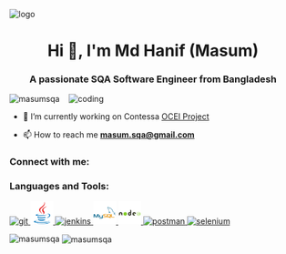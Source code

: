 ![logo](https://repository-images.githubusercontent.com/588181932/e36ec678-7984-4cdd-8e4c-a3932772ff8e)
<h1 align="center">Hi 👋, I'm Md Hanif (Masum)</h1>
<h3 align="center">A passionate SQA Software Engineer from Bangladesh</h3>
<img align="right"alt="coding"width="400"src="https://media.tenor.com/U3gdp2isP3EAAAAM/programming-software-testing.gif">


<p align="left"> <img src="https://komarev.com/ghpvc/?username=masumsqa&label=Profile%20views&color=0e75b6&style=flat" alt="masumsqa" /> </p>

- 🔭 I’m currently working on Contessa [OCEI Project](https://e-service.ocei.gov.bd/)

- 📫 How to reach me **masum.sqa@gmail.com**

<h3 align="left">Connect with me:</h3>
<p align="left">
</p>

<h3 align="left">Languages and Tools:</h3>
<p align="left"> <a href="https://git-scm.com/" target="_blank" rel="noreferrer"> <img src="https://www.vectorlogo.zone/logos/git-scm/git-scm-icon.svg" alt="git" width="40" height="40"/> </a> <a href="https://www.java.com" target="_blank" rel="noreferrer"> <img src="https://raw.githubusercontent.com/devicons/devicon/master/icons/java/java-original.svg" alt="java" width="40" height="40"/> </a> <a href="https://www.jenkins.io" target="_blank" rel="noreferrer"> <img src="https://www.vectorlogo.zone/logos/jenkins/jenkins-icon.svg" alt="jenkins" width="40" height="40"/> </a> <a href="https://www.mysql.com/" target="_blank" rel="noreferrer"> <img src="https://raw.githubusercontent.com/devicons/devicon/master/icons/mysql/mysql-original-wordmark.svg" alt="mysql" width="40" height="40"/> </a> <a href="https://nodejs.org" target="_blank" rel="noreferrer"> <img src="https://raw.githubusercontent.com/devicons/devicon/master/icons/nodejs/nodejs-original-wordmark.svg" alt="nodejs" width="40" height="40"/> </a> <a href="https://postman.com" target="_blank" rel="noreferrer"> <img src="https://www.vectorlogo.zone/logos/getpostman/getpostman-icon.svg" alt="postman" width="40" height="40"/> </a> <a href="https://www.selenium.dev" target="_blank" rel="noreferrer"> <img src="https://raw.githubusercontent.com/detain/svg-logos/780f25886640cef088af994181646db2f6b1a3f8/svg/selenium-logo.svg" alt="selenium" width="40" height="40"/> </a> </p>

<p><img align="left" src="https://github-readme-stats.vercel.app/api/top-langs?username=masumsqa&show_icons=true&locale=en&layout=compact" alt="masumsqa" /></p>

<p>&nbsp;<img align="center" src="https://github-readme-stats.vercel.app/api?username=masumsqa&show_icons=true&locale=en" alt="masumsqa" /></p>
